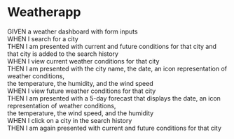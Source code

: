 # Weatherapp







GIVEN a weather dashboard with form inputs<br>
WHEN I search for a city<br>
THEN I am presented with current and future conditions for that city and that city is added to the search history<br>
WHEN I view current weather conditions for that city<br>
THEN I am presented with the city name, the date, an icon representation of weather conditions,<br> 
the temperature, the humidity, and the wind speed<br>
WHEN I view future weather conditions for that city<br>
THEN I am presented with a 5-day forecast that displays the date, an icon representation of weather conditions,<br>
the temperature, the wind speed, and the humidity<br>
WHEN I click on a city in the search history<br>
THEN I am again presented with current and future conditions for that city<br>

